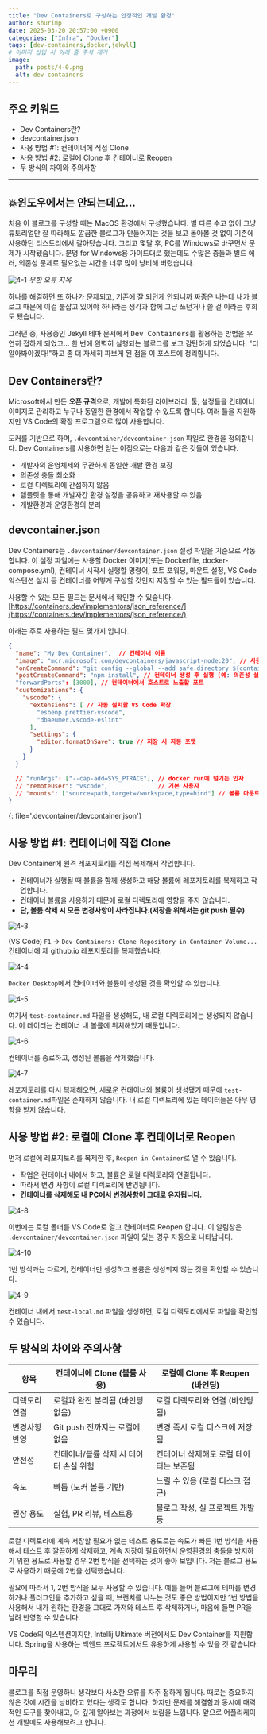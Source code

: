 ```yaml
---
title: "Dev Containers로 구성하는 안정적인 개발 환경"
author: shurimp
date: 2025-03-20 20:57:00 +0900
categories: ["Infra", "Docker"]
tags: [dev-containers,docker,jekyll]
# 이미지 삽입 시 아래 줄 주석 제거
image: 
  path: posts/4-0.png
  alt: dev containers
---
```


## 주요 키워드
- Dev Containers란?
- devcontainer.json
- 사용 방법 #1: 컨테이너에 직접 Clone
- 사용 방법 #2: 로컬에 Clone 후 컨테이너로 Reopen
- 두 방식의 차이와 주의사항

---

## 💥윈도우에서는 안되는데요...
처음 이 블로그를 구성할 때는 MacOS 환경에서 구성했습니다. 별 다른 수고 없이 그냥 튜토리얼만 잘 따라해도 깔끔한 블로그가 만들어지는 것을 보고 돌아볼 것 없이 기존에 사용하던 티스토리에서 갈아탔습니다. 그리고 몇달 후, PC를 Windows로 바꾸면서 문제가 시작됐습니다. 분명 for Windows용 가이드대로 했는데도 수많은 충돌과 빌드 에러, 의존성 문제로 필요없는 시간을 너무 많이 낭비해 버렸습니다.

![4-1][4-1]
_무한 오류 지옥_

하나를 해결하면 또 하나가 문제되고, 기존에 잘 되던게 안되니까 짜증은 나는데 내가 블로그 때문에 이걸 붙잡고 있어야 하나라는 생각과 함께 그냥 쓰던거나 쓸 걸 이라는 후회도 됐습니다.

그러던 중, 사용중인 Jekyll 테마 문서에서 <kbd>Dev Containers</kbd>를 활용하는 방법을 우연히 접하게 되었고... 한 번에 완벽히 실행되는 블로그를 보고 감탄하게 되었습니다. "더 알아봐야겠다!"하고 좀 더 자세히 파보게 된 점을 이 포스트에 정리합니다.

## Dev Containers란?
Microsoft에서 만든 **오픈 규격**으로, 개발에 특화된 라이브러리, 툴, 설정들을 컨테이너 이미지로 관리하고 누구나 동일한 환경에서 작업할 수 있도록 합니다. 여러 툴을 지원하지만 VS Code의 확장 프로그램으로 많이 사용합니다.

도커를 기반으로 하며, `.devcontainer/devcontainer.json` 파일로 환경을 정의합니다. Dev Containers를 사용하면 얻는 이점으로는 다음과 같은 것들이 있습니다.
- 개발자의 운영체제와 무관하게 동일한 개발 환경 보장
- 의존성 충돌 최소화
- 로컬 디렉토리에 간섭하지 않음
- 템플릿을 통해 개발자간 환경 설정을 공유하고 재사용할 수 있음
- 개발환경과 운영환경의 분리

## devcontainer.json
Dev Containers는 `.devcontainer/devcontainer.json` 설정 파일을 기준으로 작동합니다. 이 설정 파일에는 사용할 Docker 이미지(또는 Dockerfile, docker-compose.yml), 컨테이너 시작시 실행할 명령어, 포트 포워딩, 마운트 설정, VS Code 익스텐션 설치 등 컨테이너를 어떻게 구성할 것인지 지정할 수 있는 필드들이 있습니다.

사용할 수 있는 모든 필드는 문서에서 확인할 수 있습니다.[https://containers.dev/implementors/json_reference/](https://containers.dev/implementors/json_reference/)

아래는 주로 사용하는 필드 몇가지 입니다.
```json
{
  "name": "My Dev Container",  // 컨테이너 이름
  "image": "mcr.microsoft.com/devcontainers/javascript-node:20", // 사용할 Docker 이미지
  "onCreateCommand": "git config --global --add safe.directory ${containerWorkspaceFolder}", // 컨테이너 생성 시 실행
  "postCreateCommand": "npm install", // 컨테이너 생성 후 실행 (예: 의존성 설치)
  "forwardPorts": [3000], // 컨테이너에서 호스트로 노출할 포트
  "customizations": {
    "vscode": {
      "extensions": [ // 자동 설치할 VS Code 확장
        "esbenp.prettier-vscode",
        "dbaeumer.vscode-eslint"
      ],
      "settings": {
        "editor.formatOnSave": true // 저장 시 자동 포맷
      }
    }
  }

  // "runArgs": ["--cap-add=SYS_PTRACE"], // docker run에 넘기는 인자
  // "remoteUser": "vscode",              // 기본 사용자
  // "mounts": ["source=path,target=/workspace,type=bind"] // 볼륨 마운트
}
```
{: file='.devcontainer/devcontainer.json'}



## 사용 방법 #1: 컨테이너에 직접 Clone
Dev Container에 원격 레포지토리를 직접 복제해서 작업합니다.
- 컨테이너가 실행될 때 볼륨을 함께 생성하고 해당 볼륨에 레포지토리를 복제하고 작업합니다.
- 컨테이너 볼륨을 사용하기 때문에 로컬 디렉토리에 영향을 주지 않습니다.
- **단, 볼륨 삭제 시 모든 변경사항이 사라집니다.(저장을 위해서는 git push 필수)**

![4-3][4-3]

(VS Code) `F1` -> `Dev Containers: Clone Repository in Container Volume...`              
컨테이너에 제 github.io 레포지토리를 복제했습니다.

![4-4][4-4]

`Docker Desktop`에서 컨테이너와 볼륨이 생성된 것을 확인할 수 있습니다.

![4-5][4-5]

여기서 `test-container.md` 파일을 생성해도, 내 로컬 디렉토리에는 생성되지 않습니다. 이 데이터는 컨테이너 내 볼륨에 위치해있기 때문입니다.

![4-6][4-6]

컨테이너를 종료하고, 생성된 볼륨을 삭제했습니다.

![4-7][4-7]

레포지토리를 다시 복제해오면, 새로운 컨테이너와 볼륨이 생성됐기 때문에 `test-container.md`파일은 존재하지 않습니다. 내 로컬 디렉토리에 있는 데이터들은 아무 영향을 받지 않습니다.


## 사용 방법 #2: 로컬에 Clone 후 컨테이너로 Reopen

먼저 로컬에 레포지토리를 복제한 후, `Reopen in Container`로 열 수 있습니다.

- 작업은 컨테이너 내에서 하고, 볼륨은 로컬 디렉토리와 연결됩니다.
- 따라서 변경 사항이 로컬 디렉토리에 반영됩니다.
- **컨테이너를 삭제해도 내 PC에서 변경사항이 그대로 유지됩니다.**

![4-8][4-8]

이번에는 로컬 폴더를 VS Code로 열고 컨테이너로 Reopen 합니다. 이 알림창은 `.devcontainer/devcontainer.json` 파일이 있는 경우 자동으로 나타납니다.

![4-10][4-10]

1번 방식과는 다르게, 컨테이너만 생성하고 볼륨은 생성되지 않는 것을 확인할 수 있습니다.

![4-9][4-9]

컨테이너 내에서 `test-local.md` 파일을 생성하면, 로컬 디렉토리에서도 파일을 확인할 수 있습니다.


## 두 방식의 차이와 주의사항

| 항목          | 컨테이너에 Clone (볼륨 사용)           | 로컬에 Clone 후 Reopen (바인딩)        |
| ------------- | -------------------------------------- | -------------------------------------- |
| 디렉토리 연결 | 로컬과 완전 분리됨 (바인딩 없음)       | 로컬 디렉토리와 연결 (바인딩됨)        |
| 변경사항 반영 | Git push 전까지는 로컬에 없음          | 변경 즉시 로컬 디스크에 저장됨         |
| 안전성        | 컨테이너/볼륨 삭제 시 데이터 손실 위험 | 컨테이너 삭제해도 로컬 데이터는 보존됨 |
| 속도          | 빠름 (도커 볼륨 기반)                  | 느릴 수 있음 (로컬 디스크 접근)        |
| 권장 용도     | 실험, PR 리뷰, 테스트용                | 블로그 작성, 실 프로젝트 개발 등       |


로컬 디렉토리에 계속 저장할 필요가 없는 테스트 용도로는 속도가 빠른 1번 방식을 사용해서 테스트 후 깔끔하게 삭제하고, 계속 저장이 필요하면서 운영환경의 충돌을 방지하기 위한 용도로 사용할 경우 2번 방식을 선택하는 것이 좋아 보입니다. 저는 블로그 용도로 사용하기 때문에 2번을 선택했습니다.

필요에 따라서 1, 2번 방식을 모두 사용할 수 있습니다. 예를 들어 블로그에 테마를 변경하거나 플러그인을 추가하고 싶을 때, 브랜치를 나누는 것도 좋은 방법이지만 1번 방법을 사용해서 내가 원하는 환경을 그대로 가져와 테스트 후 삭제하거나, 마음에 들면 PR을 날려 반영할 수 있습니다. 

VS Code의 익스텐션이지만, Intellij Ultimate 버전에서도 Dev Container를 지원합니다. Spring을 사용하는 백엔드 프로젝트에서도 유용하게 사용할 수 있을 것 같습니다.

## 마무리

블로그를 직접 운영하니 생각보다 사소한 오류를 자주 접하게 됩니다. 때로는 중요하지 않은 것에 시간을 낭비하고 있다는 생각도 합니다. 하지만 문제를 해결함과 동시에 매력적인 도구를 찾아내고, 더 깊게 알아보는 과정에서 보람을 느낍니다. 앞으로 어플리케이션 개발에도 사용해보려고 합니다. 



[4-0]: posts/4-0.png
[4-1]: posts/4-1.png
[4-3]: posts/4-3.png
[4-4]: posts/4-4.png
[4-5]: posts/4-5.png
[4-6]: posts/4-6.png
[4-7]: posts/4-7.png
[4-8]: posts/4-8.png
[4-9]: posts/4-9.png
[4-10]: posts/4-10.png
